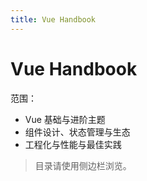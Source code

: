 ```yaml
---
title: Vue Handbook
---
```


# Vue Handbook

范围：
- Vue 基础与进阶主题
- 组件设计、状态管理与生态
- 工程化与性能与最佳实践

> 目录请使用侧边栏浏览。
